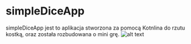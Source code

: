 # simpleDiceApp
simpleDiceApp jest to aplikacja stworzona za pomocą Kotnlina do rzutu kostką, oraz została
rozbudowana o mini grę.
![alt text](https://github.com/Pszczole/simpleDiceApp/edit/master/diceApp1.png?raw=true)
